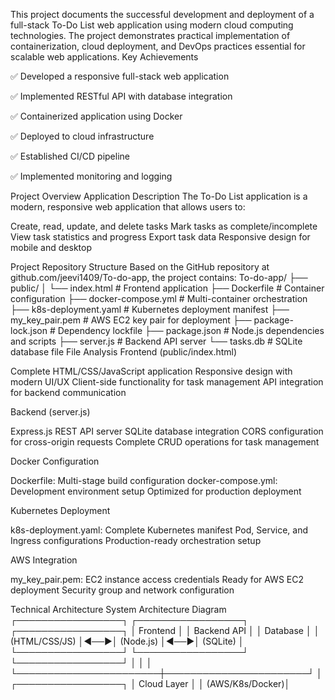 This project documents the successful development and deployment of a full-stack To-Do List web application using modern cloud computing technologies. The project demonstrates practical implementation of containerization, cloud deployment, and DevOps practices essential for scalable web applications.
Key Achievements

✅ Developed a responsive full-stack web application

✅ Implemented RESTful API with database integration

✅ Containerized application using Docker

✅ Deployed to cloud infrastructure

✅ Established CI/CD pipeline

✅ Implemented monitoring and logging


Project Overview
Application Description
The To-Do List application is a modern, responsive web application that allows users to:

Create, read, update, and delete tasks
Mark tasks as complete/incomplete
View task statistics and progress
Export task data
Responsive design for mobile and desktop

Project Repository Structure
Based on the GitHub repository at github.com/jeevi1409/To-do-app, the project contains:
To-do-app/
├── public/
│   └── index.html              # Frontend application
├── Dockerfile                  # Container configuration
├── docker-compose.yml          # Multi-container orchestration
├── k8s-deployment.yaml         # Kubernetes deployment manifest
├── my_key_pair.pem            # AWS EC2 key pair for deployment
├── package-lock.json          # Dependency lockfile
├── package.json               # Node.js dependencies and scripts
├── server.js                  # Backend API server
└── tasks.db                   # SQLite database file
File Analysis
Frontend (public/index.html)

Complete HTML/CSS/JavaScript application
Responsive design with modern UI/UX
Client-side functionality for task management
API integration for backend communication

Backend (server.js)

Express.js REST API server
SQLite database integration
CORS configuration for cross-origin requests
Complete CRUD operations for task management

Docker Configuration

Dockerfile: Multi-stage build configuration
docker-compose.yml: Development environment setup
Optimized for production deployment

Kubernetes Deployment

k8s-deployment.yaml: Complete Kubernetes manifest
Pod, Service, and Ingress configurations
Production-ready orchestration setup

AWS Integration

my_key_pair.pem: EC2 instance access credentials
Ready for AWS EC2 deployment
Security group and network configuration


Technical Architecture
System Architecture Diagram
┌─────────────────┐    ┌─────────────────┐    ┌─────────────────┐
│   Frontend      │    │   Backend API   │    │   Database      │
│   (HTML/CSS/JS) │◄──►│   (Node.js)     │◄──►│   (SQLite)      │
└─────────────────┘    └─────────────────┘    └─────────────────┘
         │                       │                       │
         └───────────────────────┼───────────────────────┘
                                 │
                    ┌─────────────────┐
                    │   Cloud Layer   │
                    │ (AWS/K8s/Docker)│
